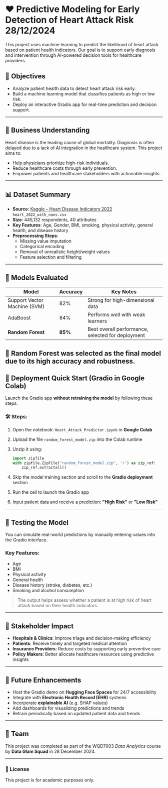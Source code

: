 # ❤️ Predictive Modeling for Early Detection of Heart Attack Risk 28/12/2024

This project uses machine learning to predict the likelihood of heart attack based on patient health indicators. Our goal is to support early diagnosis and intervention through AI-powered decision tools for healthcare providers.

## 🎯 Objectives

- Analyze patient health data to detect heart attack risk early.
- Build a machine learning model that classifies patients as high or low risk.
- Deploy an interactive Gradio app for real-time prediction and decision support.

---

## 🧠 Business Understanding

Heart disease is the leading cause of global mortality. Diagnosis is often delayed due to a lack of AI integration in the healthcare system. This project aims to:

- Help physicians prioritize high-risk individuals.
- Reduce healthcare costs through early prevention.
- Empower patients and healthcare stakeholders with actionable insights.

---

## 📊 Dataset Summary

- **Source**: [Kaggle – Heart Disease Indicators 2022](https://www.kaggle.com/datasets) `heart_2022_with_nans.csv`
- **Size**: 445,132 respondents, 40 attributes
- **Key Features**: Age, Gender, BMI, smoking, physical activity, general health, and disease history
- **Preprocessing Steps**:
  - Missing value imputation
  - Categorical encoding
  - Removal of unrealistic height/weight values
  - Feature selection and filtering

---

## 🤖 Models Evaluated

| Model             | Accuracy | Key Notes                                      |
|------------------|----------|------------------------------------------------|
| Support Vector Machine (SVM) | 82%      | Strong for high-dimensional data            |
| AdaBoost          | 84%      | Performs well with weak learners              |
| **Random Forest** | **85%**  | Best overall performance, selected for deployment |

📌 **Random Forest was selected as the final model** due to its high accuracy and robustness.
---

## 🚀 Deployment Quick Start (Gradio in Google Colab)

Launch the Gradio app **without retraining the model** by following these steps:

### 🛠️ Steps:
1. Open the notebook: `Heart_Attack_Predictor.ipynb` in **Google Colab**
2. Upload the file `random_forest_model.zip` into the Colab runtime
3. Unzip it using:

   ```python
   import zipfile
   with zipfile.ZipFile("random_forest_model.zip", 'r') as zip_ref:
       zip_ref.extractall()
   
4. Skip the model training section and scroll to the **Gradio deployment** section  
5. Run the cell to launch the Gradio app  
6. Input patient data and receive a prediction: **"High Risk"** or **"Low Risk"**

---

## 🧪 Testing the Model

You can simulate real-world predictions by manually entering values into the Gradio interface.

### Key Features:
- Age  
- BMI  
- Physical activity  
- General health  
- Disease history (stroke, diabetes, etc.)  
- Smoking and alcohol consumption  

> The output helps assess whether a patient is at high risk of heart attack based on their health indicators.

---

## 🏥 Stakeholder Impact

- **Hospitals & Clinics**: Improve triage and decision-making efficiency  
- **Patients**: Receive timely and targeted medical attention  
- **Insurance Providers**: Reduce costs by supporting early preventive care  
- **Policy Makers**: Better allocate healthcare resources using predictive insights  

---

## 🔮 Future Enhancements

- Host the Gradio demo on **Hugging Face Spaces** for 24/7 accessibility  
- Integrate with **Electronic Health Record (EHR)** systems  
- Incorporate **explainable AI** (e.g. SHAP values)  
- Add dashboards for visualizing predictions and trends  
- Retrain periodically based on updated patient data and trends 

---

## 👥 Team

This project was completed as part of the WQD7003 *Data Analytics* course by **Data Glam Squad** in 28 December 2024.

---

### 📄 License

This project is for academic purposes only.
